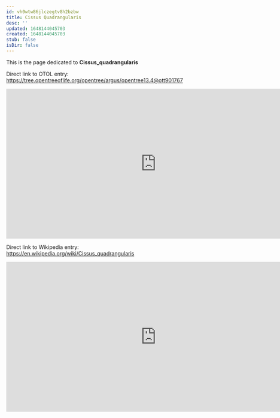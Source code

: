 ```yaml
---
id: vh0wtw86jlczegtv8h2bzbw
title: Cissus Quadrangularis
desc: ''
updated: 1648144045703
created: 1648144045703
stub: false
isDir: false
---
```

This is the page dedicated to **Cissus_quadrangularis**


Direct link to OTOL entry: https://tree.opentreeoflife.org/opentree/argus/opentree13.4@ott901767



<html>
    <body>
    <iframe src="https://tree.opentreeoflife.org/opentree/argus/opentree13.4@ott901767"
    width="800" height="400" frameborder="0" allowfullscreen> </iframe>
    </body>
</html>
    


Direct link to Wikipedia entry: https://en.wikipedia.org/wiki/Cissus_quadrangularis



<html>
    <body>
    <iframe src="https://en.wikipedia.org/wiki/Cissus_quadrangularis"
    width="800" height="400" frameborder="0" allowfullscreen> </iframe>
    </body>
</html>
    

